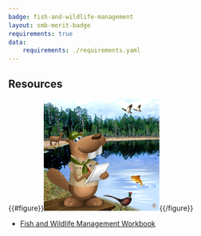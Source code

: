 ```yaml
---
badge: fish-and-wildlife-management
layout: smb-merit-badge
requirements: true
data:
    requirements: ./requirements.yaml
---
```


## Resources

{{#figure}}<img src="fish-and-wildlife-management-bucky.jpg" class="W(100%)" />{{/figure}}
* [Fish and Wildlife Management Workbook](fish-and-wildlife-management-workbook.pdf)
